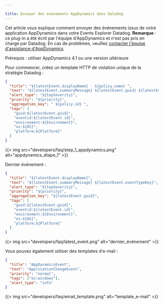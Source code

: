 ```yaml
---

title: Envoyer des événements AppDynamics dans Datadog
---
```


Cet article vous explique comment envoyer des événements issus de votre application AppDynamics dans votre Events Explorer Datadog.
**Remarque** : ce plug-in a été écrit par l'équipe d'AppDynamics et n'est pas pris en charge par Datadog. En cas de problèmes, veuillez [contacter l'équipe d'assistance d'AppDynamics][1].

Prérequis : utiliser AppDynamics 4.1 ou une version ultérieure

Pour commencer, créez un template HTTP de violation unique de la stratégie Datadog :

```json
{
  "title": "${latestEvent.displayName} - ${policy.name} ",
  "text": "${latestEvent.summaryMessage} ${latestEvent.guid} ${latestEvent.eventTypeKey} Nom de la stratégie - ${policy.name} ID de la stratégie - ${policy.id}  Digest de la stratégie : ${policy.digest} ${policy.digestDurationInMins} ",
  "alert_type": "${topSeverity}",
  "priority": "${priority}",
  "aggregation_key": " ${policy.id} ",
  "tags": [
    "guid:${latestEvent.guid}",
    "eventid:${latestEvent.id}",
    "environment:${Environment}",
    "os:${OS}",
    "platform:${Platform}"
  ]
}
```

{{< img src="developers/faq/step_1_appdynamics.png" alt="appdynamics_étape_1" >}}

Dernier événement :

```json
{
  "title": "${latestEvent.displayName}",
  "text": "${latestEvent.summaryMessage} ${latestEvent.eventTypeKey}",
  "alert_type": "${topSeverity}",
  "priority": "${priority}",
  "aggregation_key": "${latestEvent.guid}",
  "tags": [
    "guid:${latestEvent.guid}",
    "eventid:${latestEvent.id}",
    "environment:${Environment}",
    "os:${OS}",
    "platform:${Platform}"
  ]
}
```

{{< img src="developers/faq/latest_event.png" alt="dernier_événement" >}}

Vous pouvez également utiliser des templates d'e-mail :

```json
{
  "title": "AppDynamicsEvent",
  "text": "ApplicationChangeEvent",
  "priority": "normal",
  "tags": ["os:windows"],
  "alert_type": "info"
}
```

{{< img src="developers/faq/email_template.png" alt="template_e-mail" >}}

[1]: https://www.appdynamics.com/support
